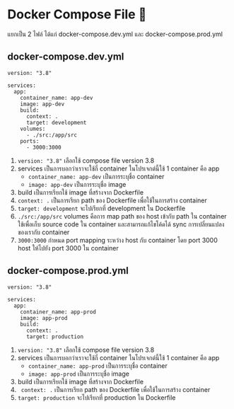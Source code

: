 # **Docker Compose File :rainbow:**

แยกเป็น 2 ไฟล์ ได้แก่ docker-compose.dev.yml และ docker-compose.prod.yml

## docker-compose.dev.yml

```
version: "3.8"

services:
  app:
    container_name: app-dev
    image: app-dev
    build:
      context: .
      target: development
    volumes:
      - ./src:/app/src
    ports:
      - 3000:3000
```

1. `version: "3.8"` เลือกใช้ compose file version 3.8
2. services เป็นการบอกว่าเราจะใช้กี่ container ในโปรเจกต์นี้ใช้ 1 container คือ app
    * `container_name: app-dev` เป็นการระบุชื่อ container
    * `image: app-dev` เป็นการระบุชื่อ image
3. build เป็นการเรียกใช้ image ที่สร้างจาก Dockerfile 
4. `context: .` เป็นการเรียก path ของ Dockerfile เพื่อใช้ในการสร้าง container
5. `target: development` จะไปเรียกที่ development ใน Dockerfile
6. `./src:/app/src` volumes คือการ map path ของ host เข้ากับ path ใน container ใช้เพื่อเก็บ source code ใน container และสามารถแก้ไขโค้ดได้ sync การเปลี่ยนแปลงของเรากับ container
7. `3000:3000` กำหนด port mapping ระหว่าง host กับ container โดย port 3000 host ให้ไปยัง port 3000 ใน container

## docker-compose.prod.yml

```
version: "3.8"

services:
  app:
    container_name: app-prod
    image: app-prod
    build:
      context: .
      target: production
```

1. `version: "3.8"` เลือกใช้ compose file version 3.8
2. services เป็นการบอกว่าเราจะใช้กี่ container ในโปรเจกต์นี้ใช้ 1 container คือ app
    * `container_name: app-prod` เป็นการระบุชื่อ container
    * `image: app-prod` เป็นการระบุชื่อ image
3. build เป็นการเรียกใช้ image ที่สร้างจาก Dockerfile
4. ` context: .` เป็นการเรียก path ของ Dockerfile เพื่อใช้ในการสร้าง container
5. `target: production` จะไปเรียกที่ production ใน Dockerfile